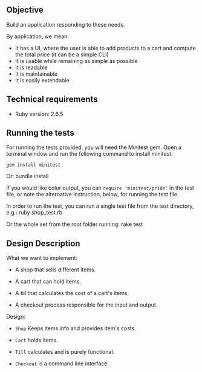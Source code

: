## Objective

Build an application responding to these needs. 

By application, we mean:
- It has a UI, where the user is able to add products to a cart and compute the total price (it can be a simple CLI)
- It is usable while remaining as simple as possible
- It is readable
- It is maintainable
- It is easily extendable

## Technical requirements

* Ruby version: 2.6.5

## Running the tests

For running the tests provided, you will need the Minitest gem. Open a
terminal window and run the following command to install minitest:

    gem install minitest
Or:
    bundle install

If you would like color output, you can `require 'minitest/pride'` in
the test file, or note the alternative instruction, below, for running
the test file.

In order to run the test, you can run a single test file from the test directory, e.g.:
    ruby shop_test.rb

Or the whole set from the root folder running:
    rake test

## Design Description

What we want to implement:

* A shop that sells different items.

* A cart that can hold items.

* A till that calculates the cost of a cart's items.

* A checkout process responsible for the input and output.

Design:

* `Shop` Keeps items info and provides item's costs.

* `Cart` holds items.

* `Till` calculates and is purely functional.

* `Checkout` is a command line interface.
